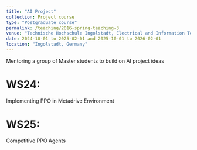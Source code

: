 ```yaml
---
title: "AI Project"
collection: Project course
type: "Postgraduate course"
permalink: /teaching/2016-spring-teaching-3
venue: "Technische Hochschule Ingolstadt, Electrical and Information Technology"
date: 2024-10-01 to 2025-02-01 and 2025-10-01 to 2026-02-01
location: "Ingolstadt, Germany"
---
```


Mentoring a group of Master students to build on AI project ideas

WS24: 
======
Implementing PPO in Metadrive Environment

WS25: 
======
Competitive PPO Agents

<!-- Heading 2
======

Heading 3
====== -->
